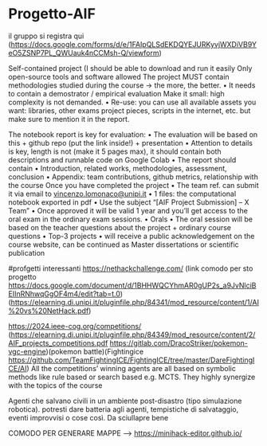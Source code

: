 # Progetto-AIF
il gruppo si registra qui (https://docs.google.com/forms/d/e/1FAIpQLSdEKDQYEJURKyvjWXDiVB9YeO5ZSNP7PL_QWUauk4nCCMsh-Q/viewform)

Self-contained project (I should be able to download and run it
easily
Only open-source tools and software allowed
The project MUST contain methodologies studied during
the course ->
the more, the better.
• It needs to contain a demostrator / empirical evaluation
Make it small: high complexity is not demanded.
• Re-use: you can use all available assets you want: libraries,
other exams project pieces, scripts in the internet, etc. but
make sure to mention it in the report.

The notebook report is key for evaluation:
• The evaluation will be based on this + github repo (put
the link inside!) + presentation
• Attention to details is key, length is not (make it 5 pages
max), it should contain both descriptions and runnable
code on Google Colab
• The report should contain
•
Introduction, related works, methodologies, assessment,
conclusion
• Appendix: team contributions, github metrics,
relationship with the course
Once you have completed the project
• The team ref. can submit it via email to
vincenzo.lomonaco@unipi.it
• 1 files: the computational
notebook exported in pdf
• Use the subject “[AIF Project Submission] – X Team”
• Once approved it will be
valid 1 year and you’ll get access to
the oral exam in the ordinary exam sessions.
• Orals
• The oral session will be based on the teacher questions about
the project + ordinary course questions
• Top-3 projects
• will receive a public acknowledgement on the course website,
can be continued as Master dissertations or scientific publication


#profgetti interessanti
https://nethackchallenge.com/ (link comodo per sto progetto https://docs.google.com/document/d/1BHHWQCYhmAR0gUP2s_a9JvNlciBEIInRNhwqGgOF4m4/edit?tab=t.0)(https://elearning.di.unipi.it/pluginfile.php/84341/mod_resource/content/1/AI%20vs%20NetHack.pdf)

https://2024.ieee-cog.org/competitions/ (https://elearning.di.unipi.it/pluginfile.php/84349/mod_resource/content/2/AIF_projects_competitions.pdf https://gitlab.com/DracoStriker/pokemon-vgc-engine)(pokemon battle)(Fightingice https://github.com/TeamFightingICE/FightingICE/tree/master/DareFightingICE/AI)  All the competitions’ winning agents are all based on symbolic methods like rule based or search based
e.g. MCTS. They highly synergize with the topics of the course


Agenti che salvano civili in un ambiente post-disastro (tipo simulazione robotica).
potresti dare batteria agli agenti, tempistiche di salvataggio, eventi improvvisi o cose così.
Da sciullapre bene



COMODO PER GENERARE MAPPE --> https://minihack-editor.github.io/
